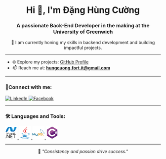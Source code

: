 <h1 align="center">Hi 👋, I'm Đặng Hùng Cường </h1>
<h3 align="center">A passionate Back-End Developer in the making at the University of Greenwich </h3>

<p align="center">
  🚀 I am currently honing my skills in backend development and building impactful projects.
</p>

---

- 🌐 Explore my projects: [GitHub Profile](https://github.com/Cuong333?tab=repositories)  
- 📫 Reach me at: **hungcuong.fort.it@gmail.com**  

---

<h3 align="left">🌟Connect with me:</h3>
<p align="left">
  <a href="https://www.linkedin.com/in/dang-hung-cuong-be27/" target="_blank" rel="noopener noreferrer">
    <img align="center" src="https://img.icons8.com/color/48/000000/linkedin.png" alt="LinkedIn" height="30" width="30"/>
  </a>
  <a href="https://fb.com/gnouc17" target="_blank" rel="noopener noreferrer">
    <img align="center" src="https://img.icons8.com/color/48/000000/facebook.png" alt="Facebook" height="30" width="30"/>
  </a>
</p>

---

<h3 align="left">🛠️ Languages and Tools:</h3>
<p align="left"> 
  <a href="https://dotnet.microsoft.com/" target="_blank" rel="noopener noreferrer"> 
    <img src="https://raw.githubusercontent.com/devicons/devicon/master/icons/dot-net/dot-net-original-wordmark.svg" alt="dotnet" width="40" height="40"/> 
  </a> 
  <a href="https://www.java.com" target="_blank" rel="noopener noreferrer"> 
    <img src="https://raw.githubusercontent.com/devicons/devicon/master/icons/java/java-original.svg" alt="Java" width="40" height="40"/> 
  </a> 
  <a href="https://www.mysql.com/" target="_blank" rel="noopener noreferrer"> 
    <img src="https://raw.githubusercontent.com/devicons/devicon/master/icons/mysql/mysql-original-wordmark.svg" alt="MySQL" width="40" height="40"/> 
  </a> 
  <a href="https://learn.microsoft.com/en-us/dotnet/csharp/" target="_blank" rel="noopener noreferrer"> 
    <img src="https://raw.githubusercontent.com/devicons/devicon/master/icons/csharp/csharp-original.svg" alt="C#" width="40" height="40"/> 
  </a> 
</p>

---

<p align="center">
  🎯 <em>"Consistency and passion drive success."</em>  
</p>
